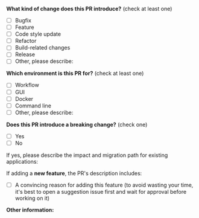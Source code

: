 <!--
⚠️ ！！！注意！！！更新代码不要使用该功能！！！请参考：https://github.com/Guovin/iptv-api/blob/master/docs/tutorial.md
这是修复代码或添加新功能的PR，在点击下方绿色按钮创建PR之前，请再次确认上面要合并的目标仓库（箭头指向的仓库名称）。
如果你只是想操作修改自己的仓库代码，箭头指向的base repository一定不能是Guovin/iptv-api！这会将你的代码提交合并到主仓库，导致产生无效PR以及垃圾邮件！
勿提交无效的PR（包括个人配置或更新结果），如果你是小白或非开发人员，最好不要使用该功能。
-->

<!-- PULL REQUEST TEMPLATE -->
<!-- (Update "[ ]" to "[x]" to check a box) -->

**What kind of change does this PR introduce?** (check at least one)

- [ ] Bugfix
- [ ] Feature
- [ ] Code style update
- [ ] Refactor
- [ ] Build-related changes
- [ ] Release
- [ ] Other, please describe:

**Which environment is this PR for?** (check at least one)

- [ ] Workflow
- [ ] GUI
- [ ] Docker
- [ ] Command line
- [ ] Other, please describe:

**Does this PR introduce a breaking change?** (check one)

- [ ] Yes
- [ ] No

If yes, please describe the impact and migration path for existing applications:

If adding a **new feature**, the PR's description includes:

- [ ] A convincing reason for adding this feature (to avoid wasting your time, it's best to open a suggestion issue
  first and wait for approval before working on it)

**Other information:**